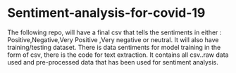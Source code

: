 # Sentiment-analysis-for-covid-19
The following repo, will have a final csv that tells the sentiments in either : Positive,Negative,Very Positive ,Very negative or neutral. It will also have training/testing dataset.
There is data sentiments for model training in the form of csv, there is the code for text extraction.
It contains all csv..raw data used and pre-processed data that has been used for sentiment analysis.
